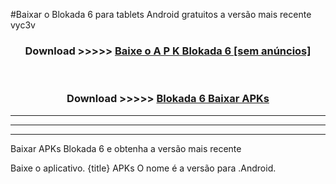 #Baixar o Blokada 6   para tablets Android gratuitos a versão mais recente vyc3v


<div align="center">
<h3>Download >>>>> <a href="https://pt-web.web.app/?pt= Blokada 6 ">Baixe o A P K Blokada 6  [sem anúncios]</a></h3><br>

<h3>Download >>>>> <a href="https://pt-web.web.app/?pt= Blokada 6 ">Blokada 6  Baixar APKs</a></h3>
</div>

----------------------------------------------------------

----------------------------------------------------------

----------------------------------------------------------

Baixar APKs Blokada 6  e obtenha a versão mais recente

Baixe o aplicativo. {title} APKs O nome é a versão para .Android.


